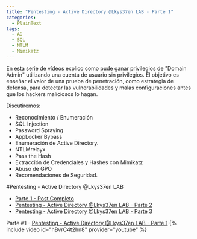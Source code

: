 ```yaml
---
title: "Pentesting - Active Directory @Lkys37en LAB - Parte 1" 
categories:
  - PlainText
tags:
  - AD
  - SQL
  - NTLM
  - Mimikatz
---
```


En esta serie de vídeos explico como pude ganar privilegios de "Domain Admin" utilizando una cuenta de usuario sin privilegios. El objetivo es enseñar el valor de una prueba de penetración, como estrategia de defensa, para detectar las vulnerabilidades y malas configuraciones antes que los hackers maliciosos lo hagan.

Discutiremos:
* Reconocimiento / Enumeración
* SQL Injection
* Password Spraying
* AppLocker Bypass
* Enumeración de Active Directory.
* NTLMrelayx
* Pass the Hash
* Extracción de Credenciales y Hashes con Mimikatz
* Abuso de GPO
* Recomendaciones de Seguridad.

#Pentesting - Active Directory @Lkys37en LAB
* [Parte 1 - Post Completo](/Pentesting-AD-Lkys37enLab-parte1/)
* [Pentesting - Active Directory @Lkys37en LAB - Parte 2](/Pentesting-AD-Lkys37enLab-parte2/)
* [Pentesting - Active Directory @Lkys37en LAB - Parte 3](/Pentesting-AD-Lkys37enLab-parte3/)

Parte #1 - [Pentesting - Active Directory @Lkys37en LAB - Parte 1](https://youtu.be/hBvrC4t2hn8)
{% include video id="hBvrC4t2hn8" provider="youtube" %}
